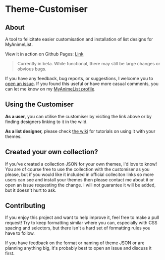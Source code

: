 # Theme-Customiser

## About

A tool to felicitate easier customisation and installation of list designs for MyAnimeList.

View it in action on Github Pages: [Link](https://valeriolyndon.github.io/Theme-Customiser/?data=https://valeriolyndon.github.io/MAL-Public-List-Designs/customiser.json&data=https://dl.dropboxusercontent.com/s/bqgl5qfbqsodgr8/shared.json)

> Currently in beta. While functional, there may still be large changes or obvious bugs.

If you have any feedback, bug reports, or suggestions, I welcome you to [open an issue](https://github.com/ValerioLyndon/Theme-Customiser/issues). If you found this useful or have more casual comments, you can let me know on my [MyAnimeList profile](http://myanimelist.net/profile/Valerio_Lyndon).

## Using the Customiser

**As a user,** you can utilise the customiser by visiting the link above or by finding designers linking to it in the wild.

**As a list designer,** please check [the wiki](https://github.com/ValerioLyndon/Theme-Customiser/wiki) for tutorials on using it with your themes.

## Created your own collection?

If you've created a collection JSON for your own themes, I'd love to know! You are of course free to use the collection with the customiser as you please, but if you would like it included in official colleciton links so more users can see and install your themes then please contact me about it or open an issue requesting the change. I will not guarantee it will be added, but it doesn't hurt to ask.

## Contributing

If you enjoy this project and want to help improve it, feel free to make a pull request! Try to keep formatting similar where you can, especially with CSS spacing and selectors, but there isn't a hard set of formatting rules you have to follow.

If you have feedback on the format or naming of theme JSON or are planning anything big, it's probably best to open an issue and discuss it first.
